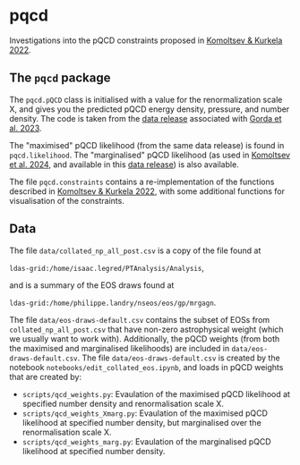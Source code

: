 # pqcd

Investigations into the pQCD constraints proposed in [Komoltsev & Kurkela 2022](http://arxiv.org/abs/2111.05350).

## The `pqcd` package

The `pqcd.pQCD` class is initialised with a value for the renormalization scale X, and gives you the predicted pQCD energy density, pressure, and number density. The code is taken from the [data release](https://zenodo.org/records/7781233) associated with [Gorda et al. 2023](https://arxiv.org/abs/2204.11877).

The "maximised" pQCD likelihood (from the same data release) is found in `pqcd.likelihood`. The "marginalised" pQCD likelihood (as used in [Komoltsev et al. 2024](https://arxiv.org/abs/2312.14127), and available in this [data release](https://zenodo.org/records/10592568)) is also available.

The file `pqcd.constraints` contains a re-implementation of the functions described in [Komoltsev & Kurkela 2022](http://arxiv.org/abs/2111.05350), with some additional functions for visualisation of the constraints.

## Data

The file `data/collated_np_all_post.csv` is a copy of the file found at

`ldas-grid:/home/isaac.legred/PTAnalysis/Analysis`,

and is a summary of the EOS draws found at

`ldas-grid:/home/philippe.landry/nseos/eos/gp/mrgagn`.

The file `data/eos-draws-default.csv` contains the subset of EOSs from `collated_np_all_post.csv` that have non-zero astrophysical weight (which we usually want to work with). Additionally, the pQCD weights (from both the maximised and marginalised likelihoods) are included in `data/eos-draws-default.csv`. The file `data/eos-draws-default.csv` is created by the notebook `notebooks/edit_collated_eos.ipynb`, and loads in pQCD weights that are created by:

- `scripts/qcd_weights.py`: Evaulation of the maximised pQCD likelihood at specified number density and renormalisation scale X.
- `scripts/qcd_weights_Xmarg.py`: Evaulation of the maximised pQCD likelihood at specified number density, but marginalised over the renormalisation scale X.
- `scripts/qcd_weights_marg.py`: Evaulation of the marginalised pQCD likelihood at specified number density.
